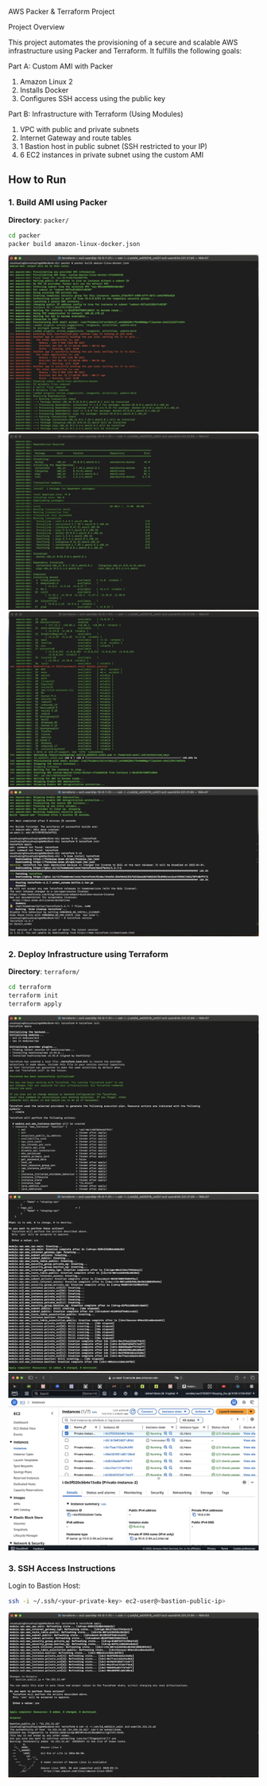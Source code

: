 AWS Packer & Terraform Project

Project Overview

This project automates the provisioning of a secure and scalable AWS infrastructure using Packer and Terraform. It fulfills the following goals:

Part A: Custom AMI with Packer
1. Amazon Linux 2
2. Installs Docker
3. Configures SSH access using the public key

Part B: Infrastructure with Terraform (Using Modules)
1. VPC with public and private subnets
2. Internet Gateway and route tables
3. 1 Bastion host in public subnet (SSH restricted to your IP)
4. 6 EC2 instances in private subnet using the custom AMI

## How to Run

### 1. Build AMI using Packer
**Directory**: `packer/`

```bash
cd packer
packer build amazon-linux-docker.json
```
   ![Packer build success](screenshots/packer-build-success1.jpg)
   ![](screenshots/packer-build-success2.jpg)
   ![](screenshots/packer-build-success3.jpg)
   ![](screenshots/packer-build-success4.jpg)

### 2. Deploy Infrastructure using Terraform  
**Directory**: `terraform/`

```bash
cd terraform
terraform init
terraform apply
```
   ![Terraform apply success](screenshots/terraform-apply1.jpg)
   ![](screenshots/terraform-apply2.jpg)
   ![](screenshots/terraform-apply3.jpg)

### 3. SSH Access Instructions
Login to Bastion Host:
```bash
ssh -i ~/.ssh/<your-private-key> ec2-user@<bastion-public-ip>
```
   ![SSH access success](screenshots/ssh-bastion-host.jpg)

